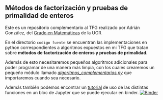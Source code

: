 ## Métodos de factorización y pruebas de primalidad de enteros

Este es un repositorio complementario al TFG realizado por Adrián González, del [Grado en Matemáticas](https://grados.ugr.es/matematicas/) de la UGR. 

En el directorio `codigo fuente` se encuentran las implementaciones en python correspondientes a algoritmos expuestos en mi TFG que tratan sobre **métodos de factorización de enteros y pruebas de primalidad**. 

Además de esto necesitaremos pequeños algoritmos adicionales para poder programar de una manera más limpia, con los cuales crearemos un pequeño módulo llamado [*algoritmos_complementarios.py*](https://github.com/adrii7890/codigos-Python-TFG/blob/main/codigo%20fuente/algoritmos_complementarios.py) que importaremos cuando sea necesario. 

Además también podemos encontrar un [tutorial](https://github.com/adrii7890/codigos-Python-TFG/blob/main/Tutorial%20de%20uso%20de%20las%20funciones%20implementadas.ipynb) de uso de las distintas funciones en un bloc de Jupyter que se puede ejecutar en binder. [![Binder](https://mybinder.org/badge_logo.svg)](https://mybinder.org/v2/gh/pedritomelenas/TFG-factorizacion-Adrian/HEAD?labpath=Tutorial%20de%20uso%20de%20las%20funciones%20implementadas.ipynb)
